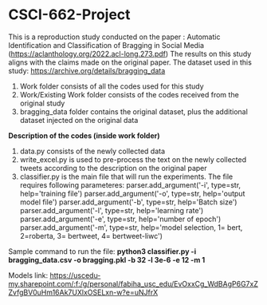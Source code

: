 # CSCI-662-Project
This is a reproduction study conducted on the paper : Automatic Identification and Classification of Bragging in Social Media (https://aclanthology.org/2022.acl-long.273.pdf)
The results on this study aligns with the claims made on the original paper.
The dataset used in this study: https://archive.org/details/bragging_data

1. Work folder consists of all the codes used for this study
2. Work/Existing Work folder consists of the codes received from the original study
3. bragging_data folder contains the original dataset, plus the additional dataset injected on the original data

**Description of the codes (inside work folder)**
1. data.py consists of the newly collected data
2. write_excel.py is used to pre-process the text on the newly collected tweets according to the description on the original paper
3. classifier.py is the main file that will run the experiments. The file requires following parameteres:
    parser.add_argument('-i', type=str, help='training file')
    parser.add_argument('-o', type=str, help='output model file')
    parser.add_argument('-b', type=str, help='Batch size')
    parser.add_argument('-l', type=str, help='learning rate')
    parser.add_argument('-e', type=str, help='number of epoch')
    parser.add_argument('-m', type=str, help='model selection, 1= bert, 2=roberta, 3= bertweet, 4= bertweet-liwc')
  
Sample command to run the file: **python3 classifier.py -i bragging_data.csv -o bragging.pkl -b 32 -l 3e-6 -e 12 -m 1**

Models link:
https://uscedu-my.sharepoint.com/:f:/g/personal/fabiha_usc_edu/EvOxxCg_WdBAgP6G7xZZvfgBV0uHm16Ak7UXlxOSELxn-w?e=uNJfrX


